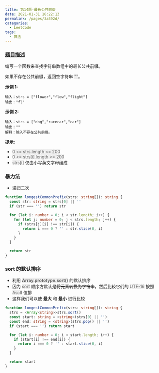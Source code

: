 ```yaml
---
title: 第14题-最长公共前缀
date: 2021-01-31 16:22:13
permalink: /pages/3a392d/
categories:
  - LeetCode
tags:
  - 算法
---
```


### [题目描述](https://leetcode-cn.com/problems/longest-common-prefix/)

编写一个函数来查找字符串数组中的最长公共前缀。

如果不存在公共前缀，返回空字符串 <span style="background: #eee; color: #666;">""</span>。

<!-- more -->

**示例 1:**

```
输入：strs = ["flower","flow","flight"]
输出："fl"
```

**示例 2:**

```
输入：strs = ["dog","racecar","car"]
输出：""
解释：输入不存在公共前缀。
```

**提示:**

- <span style="background: #eee; color: #666;">0 <= strs.length <= 200</span>
- <span style="background: #eee; color: #666;">0 <= strs[i].length <= 200</span>
- <span style="background: #eee; color: #666;">strs[i]</span> 仅由小写英文字母组成

### 暴力法

- 递归二次

```TypeScript
function longestCommonPrefix(strs: string[]): string {
  const str: string = strs[0] || ''
  if (str === '') return str

  for (let i: number = 0; i < str.length; i++) {
    for (let j: number = 0; j < strs.length; j++) {
      if (strs[j][i] !== str[i]) {
        return i === 0 ? '' : str.slice(0, i)
      }
    }
  }

  return str
}
```

### sort 的默认排序

- 利用 <span style="background: #eee; color: #666;">**Array.prototype.sort()**</span> 的默认排序
- 因为 <span style="background: #eee; color: #666;">sort</span> 顺序方默认是~~将元素转换为字符串~~，然后比较它们的 <span style="background: #eee; color: #666;">UTF-16</span> 按照 <span style="background: #eee; color: #666;">AscII</span> 值排
- 这样我们可以使 **最大** 和 **最小** 进行比较

```TypeScript
function longestCommonPrefix(strs: string[]): string {
  strs = <Array<string>>strs.sort()
  const start: string = <string>(strs[0] || '')
  const end: string = <string>(strs.pop() || '')
  if (start === '') return start

  for (let i: number = 0; i < start.length; i++) {
    if (start[i] !== end[i]) {
      return i === 0 ? '' : start.slice(0, i)
    }
  }

  return start
}
```
